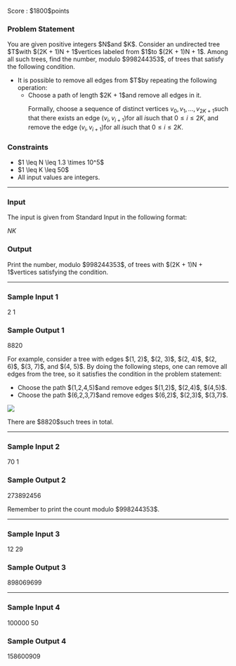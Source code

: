 
<div>

<span>

<span>

<p>
Score : $1800$points
</p>

<div>

<section>

### **Problem Statement**

<p>
You are given positive integers $N$and $K$. Consider an undirected tree $T$with $(2K + 1)N + 1$vertices labeled from $1$to $(2K + 1)N + 1$. Among all such trees, find the number, modulo $998244353$, of trees that satisfy the following condition.
</p>

<ul>

<li>
It is possible to remove all edges from $T$by repeating the following operation:
<ul>

<li>
Choose a path of length $2K + 1$and remove all edges in it.

Formally, choose a sequence of distinct vertices $v_0, v_1, \dots, v_{2K+1}$such that there exists an edge $(v_i, v_{i+1})$for all $i$such that $0 \leq i \leq 2K$, and remove the edge $(v_i, v_{i+1})$for all $i$such that $0 \leq i \leq 2K$.
</li>

</ul>

</li>

</ul>

</section>

</div>

<div>

<section>

### **Constraints**

<ul>

<li>
$1 \leq N \leq 1.3 \times 10^5$
</li>

<li>
$1 \leq K \leq 50$
</li>

<li>
All input values are integers.
</li>

</ul>

</section>

</div>

---

<div>

<div>

<section>

### **Input**

<p>
The input is given from Standard Input in the following format:
</p>

<div>

$N$$K$
</div>

</section>

</div>

<div>

<section>

### **Output**

<p>
Print the number, modulo $998244353$, of trees with $(2K + 1)N + 1$vertices satisfying the condition.
</p>

</section>

</div>

</div>

---

<div>

<section>

### **Sample Input 1**

<div>

2 1

</div>

</section>

</div>

<div>

<section>

### **Sample Output 1**

<div>

8820

</div>

<p>
For example, consider a tree with edges $(1, 2)$, $(2, 3)$, $(2, 4)$, $(2, 6)$, $(3, 7)$, and $(4, 5)$. By doing the following steps, one can remove all edges from the tree, so it satisfies the condition in the problem statement:
</p>

<ul>

<li>
Choose the path $(1,2,4,5)$and remove edges $(1,2)$, $(2,4)$, $(4,5)$.  
</li>

<li>
Choose the path $(6,2,3,7)$and remove edges $(6,2)$, $(2,3)$, $(3,7)$.
</li>

</ul>

<p>

<img src="https://img.atcoder.jp/agc070/97f1043f2e834a849e1e3d10921cfb9b.png">

</img>

</p>

<p>
There are $8820$such trees in total.
</p>

</section>

</div>

---

<div>

<section>

### **Sample Input 2**

<div>

70 1

</div>

</section>

</div>

<div>

<section>

### **Sample Output 2**

<div>

273892456

</div>

<p>
Remember to print the count modulo $998244353$.
</p>

</section>

</div>

---

<div>

<section>

### **Sample Input 3**

<div>

12 29

</div>

</section>

</div>

<div>

<section>

### **Sample Output 3**

<div>

898069699

</div>

</section>

</div>

---

<div>

<section>

### **Sample Input 4**

<div>

100000 50

</div>

</section>

</div>

<div>

<section>

### **Sample Output 4**

<div>

158600909

</div>

</section>

</div>

</span>

</span>

</div>
